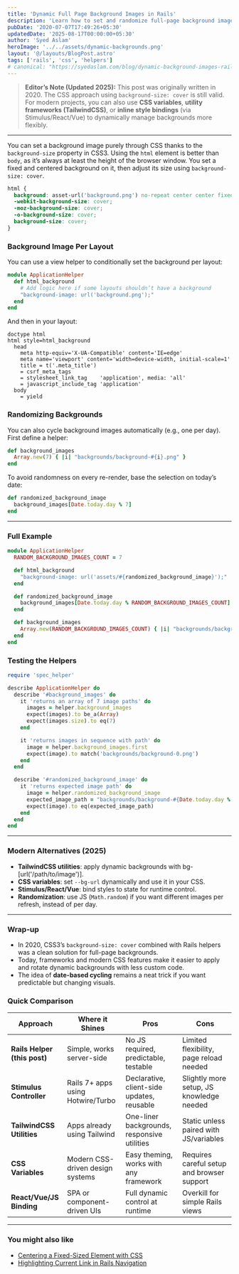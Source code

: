 ```yaml
---
title: 'Dynamic Full Page Background Images in Rails'
description: 'Learn how to set and randomize full-page background images in a Rails app using CSS3 and simple view helpers.'
pubDate: '2020-07-07T17:49:26+05:30'
updatedDate: '2025-08-17T00:00:00+05:30'
author: 'Syed Aslam'
heroImage: '../../assets/dynamic-backgrounds.png'
layout: '@/layouts/BlogPost.astro'
tags: ['rails', 'css', 'helpers']
# canonical: "https://syedaslam.com/blog/dynamic-background-images-rails/"
---
```


> **Editor’s Note (Updated 2025):**
> This post was originally written in 2020. The CSS approach using `background-size: cover` is still valid.
> For modern projects, you can also use **CSS variables**, **utility frameworks (TailwindCSS)**, or **inline style bindings** (via Stimulus/React/Vue) to dynamically manage backgrounds more flexibly.

---

You can set a background image purely through CSS thanks to the `background-size` property in CSS3. Using the `html` element is better than `body`, as it’s always at least the height of the browser window. You set a fixed and centered background on it, then adjust its size using `background-size: cover`.

```css
html {
  background: asset-url('background.png') no-repeat center center fixed;
  -webkit-background-size: cover;
  -moz-background-size: cover;
  -o-background-size: cover;
  background-size: cover;
}
```

### Background Image Per Layout

You can use a view helper to conditionally set the background per layout:

```ruby
module ApplicationHelper
  def html_background
    # Add logic here if some layouts shouldn’t have a background
    "background-image: url('background.png');"
  end
end
```

And then in your layout:

```haml
doctype html
html style=html_background
  head
    meta http-equiv='X-UA-Compatible' content='IE=edge'
    meta name='viewport' content='width=device-width, initial-scale=1'
    title = t('.meta_title')
    = csrf_meta_tags
    = stylesheet_link_tag    'application', media: 'all'
    = javascript_include_tag 'application'
  body
    = yield

```

### Randomizing Backgrounds

You can also cycle background images automatically (e.g., one per day). First define a helper:

```ruby
def background_images
  Array.new(7) { |i| "backgrounds/background-#{i}.png" }
end
```

To avoid randomness on every re-render, base the selection on today’s date:

```ruby
def randomized_background_image
  background_images[Date.today.day % 7]
end
```

---

### Full Example

```ruby
module ApplicationHelper
  RANDOM_BACKGROUND_IMAGES_COUNT = 7

  def html_background
    "background-image: url('assets/#{randomized_background_image}');"
  end

  def randomized_background_image
    background_images[Date.today.day % RANDOM_BACKGROUND_IMAGES_COUNT]
  end

  def background_images
    Array.new(RANDOM_BACKGROUND_IMAGES_COUNT) { |i| "backgrounds/background-#{i}.png" }
  end
end
```

### Testing the Helpers

```ruby
require 'spec_helper'

describe ApplicationHelper do
  describe '#background_images' do
    it 'returns an array of 7 image paths' do
      images = helper.background_images
      expect(images).to be_a(Array)
      expect(images.size).to eq(7)
    end

    it 'returns images in sequence with path' do
      image = helper.background_images.first
      expect(image).to match('backgrounds/background-0.png')
    end
  end

  describe '#randomized_background_image' do
    it 'returns expected image path' do
      image = helper.randomized_background_image
      expected_image_path = "backgrounds/background-#{Date.today.day % 7}.png"
      expect(image).to eq(expected_image_path)
    end
  end
end
```

---

### Modern Alternatives (2025)

- **TailwindCSS utilities**: apply dynamic backgrounds with bg-[url('/path/to/image')].
- **CSS variables**: set `--bg-url` dynamically and use it in your CSS.
- **Stimulus/React/Vue**: bind styles to state for runtime control.
- **Randomization**: use JS (`Math.random`) if you want different images per refresh, instead of per day.

---

### Wrap-up

- In 2020, CSS3’s `background-size: cover` combined with Rails helpers was a clean solution for full-page backgrounds.
- Today, frameworks and modern CSS features make it easier to apply and rotate dynamic backgrounds with less custom code.
- The idea of **date-based cycling** remains a neat trick if you want predictable but changing visuals.

### Quick Comparison

| Approach                     | Where it Shines                   | Pros                                        | Cons                                       |
| ---------------------------- | --------------------------------- | ------------------------------------------- | ------------------------------------------ |
| **Rails Helper (this post)** | Simple, works server-side         | No JS required, predictable, testable       | Limited flexibility, page reload needed    |
| **Stimulus Controller**      | Rails 7+ apps using Hotwire/Turbo | Declarative, client-side updates, reusable  | Slightly more setup, JS knowledge needed   |
| **TailwindCSS Utilities**    | Apps already using Tailwind       | One-liner backgrounds, responsive utilities | Static unless paired with JS/variables     |
| **CSS Variables**            | Modern CSS-driven design systems  | Easy theming, works with any framework      | Requires careful setup and browser support |
| **React/Vue/JS Binding**     | SPA or component-driven UIs       | Full dynamic control at runtime             | Overkill for simple Rails views            |

---

### You might also like

- [Centering a Fixed-Sized Element with CSS](/blog/centering-a-fixed-sized-element-with-css)
- [Highlighting Current Link in Rails Navigation](/blog/highlighting-current-link-in-rails-navigation)
